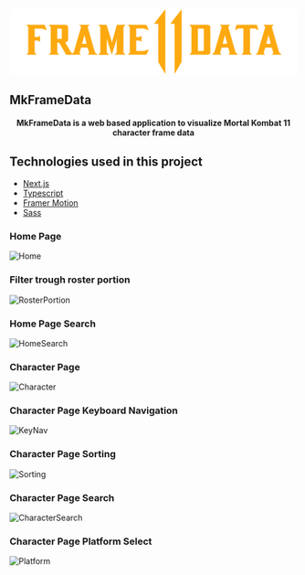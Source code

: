 <div align="center">
  <img src=".github/frameDataLogo.png" alt="MkFrameData logo">
</div>

## MkFrameData

<h4 align="center">
  MkFrameData is a web based application to visualize Mortal Kombat 11 character frame data
</h4>

## Technologies used in this project
* [Next.js](https://github.com/vercel/next.js)
* [Typescript](https://github.com/microsoft/TypeScript)
* [Framer Motion](https://github.com/framer/motion)
* [Sass](https://github.com/sass/sass)

### Home Page
![Home](/.github/home.gif)

### Filter trough roster portion
![RosterPortion](/.github/rosterPortion.gif)

### Home Page Search
![HomeSearch](/.github/homeSearch.gif)

### Character Page
![Character](/.github/character.gif)

### Character Page Keyboard Navigation
![KeyNav](/.github/keyNav.gif)

### Character Page Sorting
![Sorting](/.github/sort.gif)

### Character Page Search
![CharacterSearch](/.github/characterSearch.gif)

### Character Page Platform Select
![Platform](/.github/platform.gif)
